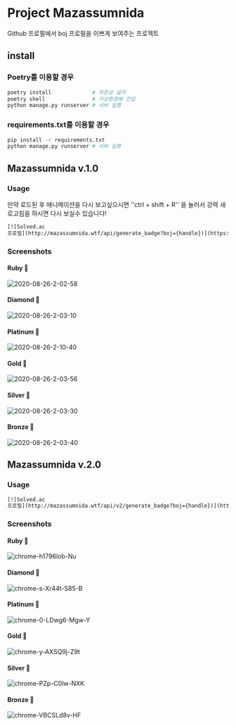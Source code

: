 # Project Mazassumnida

Github 프로필에서 boj 프로필을 이쁘게 보여주는 프로젝트

## install

### Poetry를 이용할 경우

```sh
poetry install             # 의존성 설치
poetry shell               # 가상환경에 진입
python manage.py runserver # 서버 실행
```

### requirements.txt를 이용할 경우

```sh
pip install -r requirements.txt
python manage.py runserver # 서버 실행
```

## Mazassumnida v.1.0

### Usage

만약 로드된 후 애니메이션을 다시 보고싶으시면 ''ctrl + shift + R'' 을 눌러서 강력 새로고침을 하시면 다시 보실수 있습니다!

```html
[![Solved.ac
프로필](http://mazassumnida.wtf/api/generate_badge?boj={handle})](https://solved.ac/{handle})
```

### Screenshots

#### Ruby 🍒
<img src="https://i.ibb.co/LZGnH5R/2020-08-26-2-02-58.png" alt="2020-08-26-2-02-58" border="0">

#### Diamond 💎
<img src="https://i.ibb.co/0cjvjGn/2020-08-26-2-03-10.png" alt="2020-08-26-2-03-10" border="0">

#### Platinum 💚
<img src="https://i.ibb.co/4VnmL99/2020-08-26-2-10-40.png" alt="2020-08-26-2-10-40" border="0">

#### Gold 🏅
<img src="https://i.ibb.co/88n5MR4/2020-08-26-2-03-56.png" alt="2020-08-26-2-03-56" border="0">

#### Silver 💍
<img src="https://i.ibb.co/mXhLMHJ/2020-08-26-2-03-30.png" alt="2020-08-26-2-03-30" border="0">

#### Bronze 🍂
<img src="https://i.ibb.co/4tpFkR5/2020-08-26-2-03-40.png" alt="2020-08-26-2-03-40" border="0">



## Mazassumnida v.2.0

### Usage

```html
[![Solved.ac
프로필](http://mazassumnida.wtf/api/v2/generate_badge?boj={handle})](https://solved.ac/{handle})
```

### Screenshots

#### Ruby 🍒
<img src="https://i.ibb.co/C6gc9jD/chrome-h1796lob-Nu.png" alt="chrome-h1796lob-Nu" border="0">

#### Diamond 💎
<img src="https://i.ibb.co/W0DTqfF/chrome-0s-RCb-MPg-Ia.png" alt="chrome-s-Xr44t-S85-B" border="0">

#### Platinum 💚
<img src="https://i.ibb.co/HpHCVXG/chrome-0-LDwg6-Mgw-Y.png" alt="chrome-0-LDwg6-Mgw-Y" border="0">

#### Gold 🏅
<img src="https://i.ibb.co/WfkLNRQ/chrome-y-AXSQ9j-Z9t.png" alt="chrome-y-AXSQ9j-Z9t" border="0">

#### Silver 💍
<img src="https://i.ibb.co/0rvb2LZ/chrome-q-Fhu-Ge92-Jp.png" alt="chrome-PZp-C0lw-NXK" border="0">

#### Bronze 🍂
<img src="https://i.ibb.co/Vg2NcZH/chrome-VBCSLd8v-HF.png" alt="chrome-VBCSLd8v-HF" border="0">


